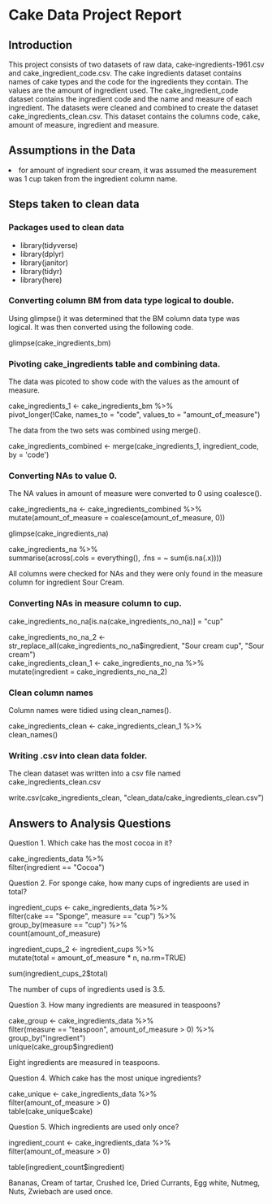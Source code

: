 <h1>Cake Data Project Report</h1>
<h2>Introduction</h2>
This project consists of two datasets of raw data, cake-ingredients-1961.csv and cake_ingredient_code.csv. The cake ingredients dataset contains names of cake types and the code for the ingredients they contain.  The values are the amount of ingredient used.  The cake_ingredient_code dataset contains the ingredient code and the name and measure of each ingredient. 
The datasets were cleaned and combined to create the dataset cake_ingredients_clean.csv.  This dataset contains the columns code, cake, amount of measure, ingredient and measure.  

<h2>Assumptions in the Data</h2>
<li>for amount of ingredient sour cream, it was assumed the measurement was 1 cup taken from the ingredient column name.</li>

<h2>Steps taken to clean data</h2>

<h3>Packages used to clean data</h3>
<ul>
<li>library(tidyverse)</li>
<li>library(dplyr)</li>
<li>library(janitor)</li>
<li>library(tidyr)</li>
<li>library(here)</li>
</ul>


<h3>Converting column BM from data type logical to double.</h3>
<p> Using glimpse() it was determined that the BM column data type was logical.  It was then converted using the following code.</P
cake_ingredients_bm <- transform(cake_ingredients, BM = as.double(BM))</br>
glimpse(cake_ingredients_bm)<br/>

<h3>Pivoting cake_ingredients table and combining data.</h3>
<p> The data was picoted to show code with the values as the amount of measure.</p> 
cake_ingredients_1 <- cake_ingredients_bm %>%<br/>
  pivot_longer(!Cake, names_to = "code", values_to = "amount_of_measure")<br/>

<p>The data from the two sets was combined using merge().</p>
cake_ingredients_combined <- merge(cake_ingredients_1, ingredient_code, by = 'code')<br/>


<h3>Converting NAs to value 0.</h3>
<p>The NA values in amount of measure were converted to 0 using coalesce(). </p>
cake_ingredients_na <- cake_ingredients_combined %>%<br/>
  mutate(amount_of_measure = coalesce(amount_of_measure, 0))<br/>

glimpse(cake_ingredients_na)<br/>

cake_ingredients_na %>%<br/>
  summarise(across(.cols = everything(), .fns = ~ sum(is.na(.x))))<br/>
<p>All columns were checked for NAs and they were only found in the measure column for ingredient Sour Cream.</p>

<h3>Converting NAs in measure column to cup.</h3>         
cake_ingredients_no_na[is.na(cake_ingredients_no_na)] = "cup"<br/>

cake_ingredients_no_na_2 <- str_replace_all(cake_ingredients_no_na$ingredient, "Sour cream cup", "Sour cream")<br/>
cake_ingredients_clean_1 <- cake_ingredients_no_na %>%<br/>
  mutate(ingredient = cake_ingredients_no_na_2)<br/>


<h3>Clean column names</h3>
<p> Column names were tidied using clean_names(). </p>
cake_ingredients_clean <- cake_ingredients_clean_1 %>%<br/>
  clean_names()</br>

<h3>Writing .csv into clean data folder.</h3>
<p>The clean dataset was written into a csv file named cake_ingredients_clean.csv</p>
write.csv(cake_ingredients_clean, "clean_data/cake_ingredients_clean.csv")<br/>

<h2>Answers to Analysis Questions</h2>
<p>Question 1. Which cake has the most cocoa in it?</p>
cake_ingredients_data %>%<br/>
  filter(ingredient == "Cocoa")</br>


<p>Question 2. For sponge cake, how many cups of ingredients are used in total?</p >
ingredient_cups <- cake_ingredients_data %>%<br/>
  filter(cake == "Sponge", measure == "cup") %>% <br/>
  group_by(measure == "cup") %>% <br/>
  count(amount_of_measure)<br/>
  
ingredient_cups_2 <- ingredient_cups %>%</br>
  mutate(total = amount_of_measure * n, na.rm=TRUE)</br>

sum(ingredient_cups_2$total)<br/>
<p>The number of cups of ingredients used is 3.5.</p>


<p>Question 3. How many ingredients are measured in teaspoons?</p>
cake_group <- cake_ingredients_data %>%<br/> 
  filter(measure == "teaspoon", amount_of_measure > 0) %>%<br/>
  group_by("ingredient")<br/>
unique(cake_group$ingredient)<br/>
<p>Eight ingredients are measured in teaspoons.</p>
 
<p>Question 4. Which cake has the most unique ingredients?</p>
cake_unique <- cake_ingredients_data %>% <br/>
  filter(amount_of_measure > 0)<br/>
table(cake_unique$cake)<br/>

<p>Question 5. Which ingredients are used only once?</p>
ingredient_count <- cake_ingredients_data %>%<br/>
  filter(amount_of_measure > 0)<br/>
 
table(ingredient_count$ingredient)<br/>
<p>Bananas, Cream of tartar, Crushed Ice, Dried Currants, Egg white, Nutmeg, Nuts, Zwiebach are used once.</p>
